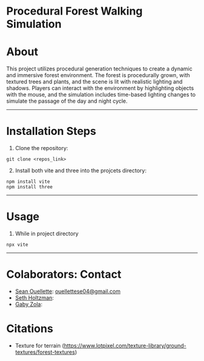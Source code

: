 # Procedural Forest Walking Simulation

# About

This project utilizes procedural generation techniques to create a dynamic and immersive forest environment. The forest is procedurally grown, with textured trees and plants, and the scene is lit with realistic lighting and shadows. Players can interact with the environment by highlighting objects with the mouse, and the simulation includes time-based lighting changes to simulate the passage of the day and night cycle.

----

# Installation Steps

1. Clone the repository:
```
git clone <repos_link>
```

2. Install both vite and three into the projcets directory:
```
npm install vite
npm install three
```


----

# Usage

1. While in project directory
```
npx vite
```

----

# Colaborators: Contact

- [Sean Ouellette](https://github.com/SOuellette22): [ouellettese04@gmail.com](ouellettese04@gmail.com)
- [Seth Holtzman](https://github.com/SethMC26):
- [Gaby Zola](https://github.com/gabyzola):


# Citations 
- Texture for terrain (https://www.lotpixel.com/texture-library/ground-textures/forest-textures)